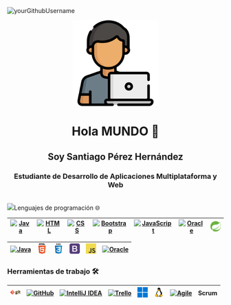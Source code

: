 <img src="https://komarev.com/ghpvc/?username=SPHYdebbuger" alt="yourGithubUsername" />
<p align="center">
 <img width="200px" src="https://github.com/SPHYdebugger/SPHYdebugger/blob/main/programador.png">
<h1 align="center"> Hola MUNDO 👋</h1>
<h2 align="center"> Soy Santiago Pérez Hernández</h2>
<h3 align="center">Estudiante de Desarrollo de Aplicaciones Multiplataforma y Web</h3>
</p>
<br>
 <img width="50px" src="https://github.com/SPHYdebugger/SPHYdebugger/assets/125799476/5fbf199d-8840-450b-aa8a-d9f215eeb373"
 

### Lenguajes de programación 🌐



| [<img src="https://github.com/SPHYdebugger/SPHYdebugger/assets/125799476/5fbf199d-8840-450b-aa8a-d9f215eeb373" alt="Java" width="24">](https://www.java.com/) | [<img src="https://github.com/SPHYdebugger/SPHYdebugger/assets/125799476/7017834c-4c47-4dbb-b013-83323c209586" alt="HTML" width="24">](https://developer.mozilla.org/en-US/docs/Web/HTML)  | [<img src="https://github.com/SPHYdebugger/SPHYdebugger/assets/125799476/4844e6d8-4e0b-4c34-bf64-fb1ce75a4abf" alt="CSS" width="24">](https://developer.mozilla.org/en-US/docs/Web/CSS)  |  [<img src="https://github.com/SPHYdebugger/SPHYdebugger/assets/125799476/69e5a875-49b8-40d4-88dd-433733e66ec8" alt="Bootstrap" width="24">](https://getbootstrap.com/) |  [<img src="https://github.com/SPHYdebugger/SPHYdebugger/assets/125799476/bab29708-14a1-468b-8ebf-06d307468d00" alt="JavaScript" width="24">](https://developer.mozilla.org/en-US/docs/Web/JavaScript) | [<img src="https://github.com/SPHYdebugger/SPHYdebugger/assets/125799476/b6206b2a-64fb-4e63-9ec9-68c622def54a" alt="Oracle" width="24">](https://www.oracle.com/) | [<img src="https://github.com/SPHYdebugger/SPHYdebugger/blob/main/spring-2.svg" width="24">](https://spring.io/) |
|---|---|---|---|---|---|---|

| [<img src="https://cdn-icons-png.flaticon.com/128/5433/5433712.png" alt="Java" width="24">](https://www.java.com/) | [<img src="https://raw.githubusercontent.com/github/explore/80688e429a7d4ef2fca1e82350fe8e3517d3494d/topics/html/html.png" alt="HTML" width="24">](https://developer.mozilla.org/en-US/docs/Web/HTML)  | [<img src="https://raw.githubusercontent.com/github/explore/80688e429a7d4ef2fca1e82350fe8e3517d3494d/topics/css/css.png" alt="CSS" width="24">](https://developer.mozilla.org/en-US/docs/Web/CSS)  |  [<img src="https://raw.githubusercontent.com/github/explore/80688e429a7d4ef2fca1e82350fe8e3517d3494d/topics/bootstrap/bootstrap.png" alt="Bootstrap" width="24">](https://getbootstrap.com/) |  [<img src="https://raw.githubusercontent.com/github/explore/80688e429a7d4ef2fca1e82350fe8e3517d3494d/topics/javascript/javascript.png" alt="JavaScript" width="24">](https://developer.mozilla.org/en-US/docs/Web/JavaScript) | [<img src="https://brandeps.com/icon-download/O/Oracle-icon-vector-02.svg" alt="Oracle" width="24">](https://www.oracle.com/)
|---|---|---|---|---|---|
 
### Herramientas de trabajo 🛠️

| [<img src="https://raw.githubusercontent.com/github/explore/80688e429a7d4ef2fca1e82350fe8e3517d3494d/topics/git/git.png" alt="Git" width="24">](https://git-scm.com/) |  [<img src="https://github.githubassets.com/images/modules/logos_page/GitHub-Mark.png" alt="GitHub" width="24">](https://github.com/) | [<img src="https://www.jetbrains.com/company/brand/img/logo1.svg" alt="IntelliJ IDEA" width="24">](https://www.jetbrains.com/idea/) |  [<img src="https://cdn-icons-png.flaticon.com/128/7131/7131117.png" alt="Trello" width="24">](https://trello.com/) | [<img src="https://raw.githubusercontent.com/github/explore/80688e429a7d4ef2fca1e82350fe8e3517d3494d/topics/windows/windows.png" alt="Windows" width="24">](https://www.microsoft.com/windows/) | [<img src="https://raw.githubusercontent.com/github/explore/80688e429a7d4ef2fca1e82350fe8e3517d3494d/topics/linux/linux.png" alt="Linux" width="24">](https://www.linux.org/)  |  [<img src="https://cdn-icons-png.flaticon.com/128/10435/10435128.png" alt="Agile" width="24">](https://www.agilealliance.org/) | Scrum |
|---|---|---|---|---|---|---|---|


